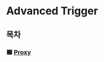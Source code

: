 # Advanced Trigger

## 목차

### 🟥 [Proxy](https://github.com/YeoDaSeul4355/GSAP-scrollTrigger/tree/main/scrollTrigger-started/02.Advanced%20Trigger/2-1.Proxy())
